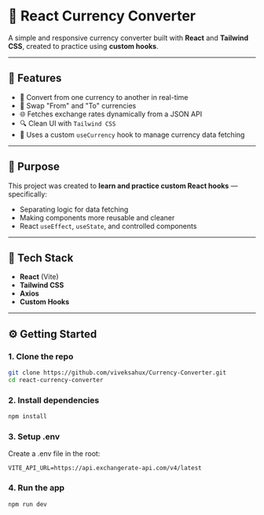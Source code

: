 # 💱 React Currency Converter

A simple and responsive currency converter built with **React** and **Tailwind CSS**, created to practice using **custom hooks**.

---

## 📌 Features

- 🔁 Convert from one currency to another in real-time
- 🔄 Swap "From" and "To" currencies
- 🌐 Fetches exchange rates dynamically from a JSON API
- 🔍 Clean UI with `Tailwind CSS`
- 🧠 Uses a custom `useCurrency` hook to manage currency data fetching

---

## 🧠 Purpose

This project was created to **learn and practice custom React hooks** — specifically:

- Separating logic for data fetching
- Making components more reusable and cleaner
- React `useEffect`, `useState`, and controlled components

---

## 🧩 Tech Stack

- **React** (Vite)
- **Tailwind CSS**
- **Axios**
- **Custom Hooks**

---

## ⚙️ Getting Started

### 1. Clone the repo

```bash
git clone https://github.com/viveksahux/Currency-Converter.git
cd react-currency-converter
```
### 2. Install dependencies
```bash
npm install
```

### 3. Setup .env   
Create a .env file in the root:
```env
VITE_API_URL=https://api.exchangerate-api.com/v4/latest
```

### 4. Run the app
```bash
npm run dev
```


